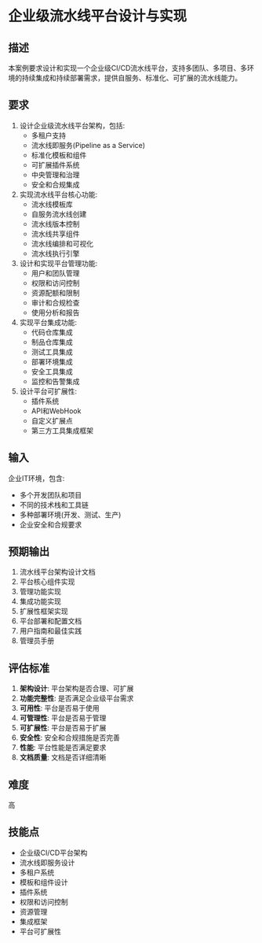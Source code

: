 # 企业级流水线平台设计与实现

## 描述

本案例要求设计和实现一个企业级CI/CD流水线平台，支持多团队、多项目、多环境的持续集成和持续部署需求，提供自服务、标准化、可扩展的流水线能力。

## 要求

1. 设计企业级流水线平台架构，包括:
   - 多租户支持
   - 流水线即服务(Pipeline as a Service)
   - 标准化模板和组件
   - 可扩展插件系统
   - 中央管理和治理
   - 安全和合规集成
2. 实现流水线平台核心功能:
   - 流水线模板库
   - 自服务流水线创建
   - 流水线版本控制
   - 流水线共享组件
   - 流水线编排和可视化
   - 流水线执行引擎
3. 设计和实现平台管理功能:
   - 用户和团队管理
   - 权限和访问控制
   - 资源配额和限制
   - 审计和合规检查
   - 使用分析和报告
4. 实现平台集成功能:
   - 代码仓库集成
   - 制品仓库集成
   - 测试工具集成
   - 部署环境集成
   - 安全工具集成
   - 监控和告警集成
5. 设计平台可扩展性:
   - 插件系统
   - API和WebHook
   - 自定义扩展点
   - 第三方工具集成框架

## 输入

企业IT环境，包含:
- 多个开发团队和项目
- 不同的技术栈和工具链
- 多种部署环境(开发、测试、生产)
- 企业安全和合规要求

## 预期输出

1. 流水线平台架构设计文档
2. 平台核心组件实现
3. 管理功能实现
4. 集成功能实现
5. 扩展性框架实现
6. 平台部署和配置文档
7. 用户指南和最佳实践
8. 管理员手册

## 评估标准

1. **架构设计**: 平台架构是否合理、可扩展
2. **功能完整性**: 是否满足企业级平台需求
3. **可用性**: 平台是否易于使用
4. **可管理性**: 平台是否易于管理
5. **可扩展性**: 平台是否易于扩展
6. **安全性**: 安全和合规措施是否完善
7. **性能**: 平台性能是否满足要求
8. **文档质量**: 文档是否详细清晰

## 难度

高

## 技能点

- 企业级CI/CD平台架构
- 流水线即服务设计
- 多租户系统
- 模板和组件设计
- 插件系统
- 权限和访问控制
- 资源管理
- 集成框架
- 平台可扩展性